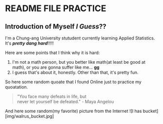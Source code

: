 # README FILE PRACTICE

## Introduction of Myself _I Guess_??

I'm a Chung-ang University stutudent currently learning Applied Statistics.
It's ___pretty dang hard___!!!!!

Here are some points that I think why it is hard:
1. I'm not a math person, but you better like math(at least be good at math), or you are gonna suffer like me... __gg__
2. I guess that's about it, honestly. Other than that, it's pretty fun.

So here some random quoate that I found Online just to practice my quoatation.
> "You face many defeats in life, but  
>never let yourself be defeated." - Maya Angelou

And here some random(my favorite) picture from the Internet
![I has bucket][img/walrus_bucket.jpg]



